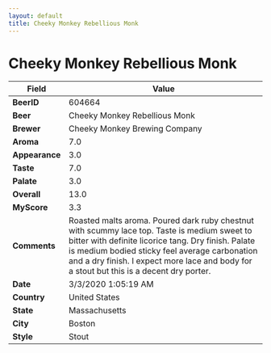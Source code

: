 ```yaml
---
layout: default
title: Cheeky Monkey Rebellious Monk
---
```


# Cheeky Monkey Rebellious Monk

| Field         | Value     |
|---------------|-----------|
| **BeerID** | 604664 |
| **Beer** | Cheeky Monkey Rebellious Monk |
| **Brewer** | Cheeky Monkey Brewing Company |
| **Aroma** | 7.0 |
| **Appearance** | 3.0 |
| **Taste** | 7.0 |
| **Palate** | 3.0 |
| **Overall** | 13.0 |
| **MyScore** | 3.3 |
| **Comments** | Roasted malts aroma. Poured dark ruby chestnut with scummy lace top. Taste is medium sweet to bitter with definite licorice tang. Dry finish. Palate is medium bodied sticky feel average carbonation and a dry finish. I expect more lace and body for a stout but this is a decent dry porter. |
| **Date** | 3/3/2020 1:05:19 AM |
| **Country** | United States |
| **State** | Massachusetts |
| **City** | Boston |
| **Style** | Stout |
